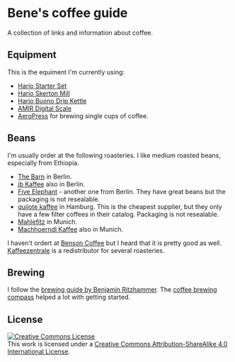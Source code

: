# Bene's coffee guide

A collection of links and information about coffee.

## Equipment

This is the equiment I'm currently using:

 - [Hario Starter Set](https://www.amazon.de/gp/product/B00JJIOJ7E/ref=oh_aui_detailpage_o02_s00?ie=UTF8&psc=1)
 - [Hario Skerton Mill](https://www.amazon.de/gp/product/B001802PIQ/ref=oh_aui_detailpage_o01_s00?ie=UTF8&psc=1)
 - [Hario Buono Drip Kettle](https://www.amazon.de/gp/product/B008L3R8BM/ref=oh_aui_detailpage_o01_s01?ie=UTF8&psc=1)
 - [AMIR Digital Scale](https://www.amazon.de/gp/product/B01DKIYELO/ref=oh_aui_detailpage_o08_s00?ie=UTF8&psc=1)
 - [AeroPress](https://www.amazon.de/gp/product/B000GXZ2GS/ref=oh_aui_detailpage_o09_s00?ie=UTF8&psc=1) for brewing single cups of coffee.

## Beans

I'm usually order at the following roasteries. I like medium roasted beans, especially from Ethiopia.

- [The Barn](https://thebarn.de/) in Berlin.
- [jb Kaffee](http://jbkaffee.de ) also in Berlin.
- [Five Elephant](https://www.fiveelephant.com/) - another one from Berlin. They have great beans but the packaging is not resealable.
- [quijote kaffee](https://www.quijote-kaffee.de/shop/filterkaffee) in Hamburg. This is the cheapest supplier, but they only have a few filter coffees in their catalog. Packaging is not resealable.
- [Mahlefitz](http://www.mahlefitz.de/) in Munich.
- [Machhoerndl Kaffee](https://www.machhoerndl-kaffee.de/) also in Munich.

I haven't ordert at [Benson Coffee](https://benson.coffee/) but I heard that it is pretty good as well. [Kaffeezentrale](https://www.kaffeezentrale.de/) is a redistributor for several roasteries.

## Brewing

I follow the [brewing guide by Benjamin Ritzhammer](https://gist.github.com/benjmin-r/cf329baf0af88ddfe2bc830d1656e6cb). The [coffee brewing compass](https://baristahustle.com/blogs/barista-hustle/the-coffee-compass) helped a lot with getting started.

## License

<a rel="license" href="http://creativecommons.org/licenses/by-sa/4.0/"><img alt="Creative Commons License" style="border-width:0" src="https://i.creativecommons.org/l/by-sa/4.0/88x31.png" /></a><br />This work is licensed under a <a rel="license" href="http://creativecommons.org/licenses/by-sa/4.0/">Creative Commons Attribution-ShareAlike 4.0 International License</a>.
